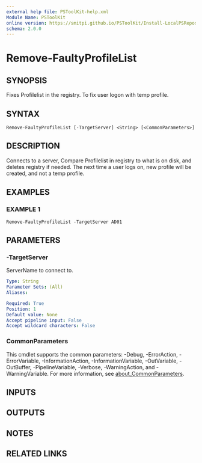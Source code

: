 ```yaml
---
external help file: PSToolKit-help.xml
Module Name: PSToolKit
online version: https://smitpi.github.io/PSToolKit/Install-LocalPSRepository
schema: 2.0.0
---
```


# Remove-FaultyProfileList

## SYNOPSIS
Fixes Profilelist in the registry.
To fix user logon with temp profile.

## SYNTAX

```
Remove-FaultyProfileList [-TargetServer] <String> [<CommonParameters>]
```

## DESCRIPTION
Connects to a server, Compare Profilelist in registry to what is on disk, and deletes registry if needed.
The next time a user logs on, new profile will be created, and not a temp profile.

## EXAMPLES

### EXAMPLE 1
```
Remove-FaultyProfileList -TargetServer AD01
```

## PARAMETERS

### -TargetServer
ServerName to connect to.

```yaml
Type: String
Parameter Sets: (All)
Aliases:

Required: True
Position: 1
Default value: None
Accept pipeline input: False
Accept wildcard characters: False
```

### CommonParameters
This cmdlet supports the common parameters: -Debug, -ErrorAction, -ErrorVariable, -InformationAction, -InformationVariable, -OutVariable, -OutBuffer, -PipelineVariable, -Verbose, -WarningAction, and -WarningVariable. For more information, see [about_CommonParameters](http://go.microsoft.com/fwlink/?LinkID=113216).

## INPUTS

## OUTPUTS

## NOTES

## RELATED LINKS
